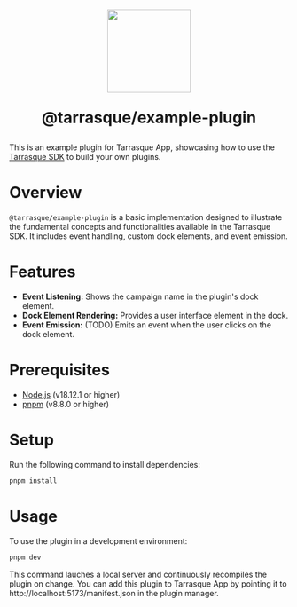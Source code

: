 <h1 align="center">
  <a href="https://tarrasque.app" target="_blank"><img src="https://tarrasque.app/images/logo.svg" width="150" /></a>
  <p>@tarrasque/example-plugin</p>
</h1>

This is an example plugin for Tarrasque App, showcasing how to use the [Tarrasque SDK](https://github.com/tarrasqueapp/sdk) to build your own plugins.

# Overview

`@tarrasque/example-plugin` is a basic implementation designed to illustrate the fundamental concepts and functionalities available in the Tarrasque SDK. It includes event handling, custom dock elements, and event emission.

# Features

- **Event Listening:** Shows the campaign name in the plugin's dock element.
- **Dock Element Rendering:** Provides a user interface element in the dock.
- **Event Emission:** (TODO) Emits an event when the user clicks on the dock element.

# Prerequisites

- [Node.js](https://nodejs.org/en/) (v18.12.1 or higher)
- [pnpm](https://pnpm.io/) (v8.8.0 or higher)

# Setup

Run the following command to install dependencies:

```bash
pnpm install
```

# Usage

To use the plugin in a development environment:

```bash
pnpm dev
```

This command lauches a local server and continuously recompiles the plugin on change. You can add this plugin to Tarrasque App by pointing it to http://localhost:5173/manifest.json in the plugin manager.

